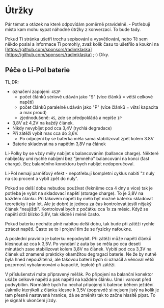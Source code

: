 # Útržky

Pár témat a otázek na které odpovídám poměrně pravidelně. - Potřebuji místo kam mohu sypat náhodné útržky z konverzací. To bude tady.

Pokud Ti stránka ušetří trochu sepisování a vysvětlování, nebo Tě sem někdo poslal a informace Ti pomohly, zvaž kolik času to ušetřilo a koukni na [https://github.com/sponsors/radimklaska](https://github.com/sponsors/radimklaska) ;-) Díky. 

## Péče o Li-Pol baterie

TL;DR:
* označení zapojení: `4S2P`
  * počet článků sériově udáván jako "S" (více článků = větší celkové napětí)
  * počet článků paralelně udáván jako "P" (více článků = vštsí kapacita a max proud)
  * zjednodušeně: `4S`, zde se předpokládá a nepíše `1P`
* 3,8V až 4,2V na každý článek.
* Nikdy nevybíjet pod cca 3,4V (rychlá degradace)
* Při zátěži vybít max cca do 3,6V.
  * Po odpojení by se baterka měla sama stabilizovat zpět kolem 3.8V
* Baterie skladovat na s napětím 3,8V na článek

Li-Polky by se vždy měly nabíjet s balancováním (ballance charge). Některé nabíječky umí rychlé nabíjení bez "jemného" balancování na konci (fast charge). Bez balančního konektoru bych nabíjet nedoporučoval.

Li-Pol nemají paměťový efekt - nepotřebují kompletní cyklus nabití "z nuly na sto procent a vybít zpět do nuly".

Pokud se delší dobu nebudou používat (řekněme cca 4 dny a více) tak je potřeba je vybít na skladovací napětí (storage charge). To je 3,8V na každém článku. Při takovém napětí by mělo být možné baterku skladovat teoreticky i pár let. Ale je dobré je jednou za čas kontrolovat jestli nějaký článek "neujíždí". Kontroloval bych z počátku cca 1x za měsíc. Když se napětí drží blízko 3,8V, tak klidně i méně často.

Pokud baterku necháte plně nabitou delší dobu, tak bude při zátěži rychle ztrácet napětí. Často se to i projeví tím že se fyzicky nafoukne.

A poslední pravidlo je baterku nepodvybít. Při zátěži může napětí článků klesnout az cca k 3,5V. Po vyndání z auta by se měla po cca deseti minutách zase stabilizovat kolem 3,8V na článek. Vybití pod cca 3,3V na článek už znamená prakticky okamžitou degragaci baterie. Ne že by nutně byla hned nepoužitelná, ale takovou baterii bych si označil a věnoval větší pozornost vybalancování a kapacitě, teplotě při zátěži.

V příslušenství máte připravený měřák. Po připojení na balanční konektor ukáže celkové napětí a pak napětí na každém článku. Umí i varovat před podvybitím. Normálně bych ho nechal připojený k baterce během ježdění. Jakmile kterýkoli z článku klesne k 3,5V (popravdě si nejsem jistý na kolik je tam přesně nastavená hranice, dá se změnit) tak to začne hlasitě pípat. To je signál k ukončení jízdy.